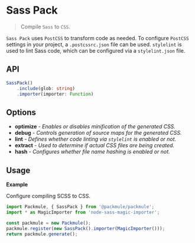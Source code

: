 # Sass Pack
> Compile `Sass` to `CSS`.

`Sass Pack` uses `PostCSS` to transform code as needed.
To configure `PostCSS` settings in your project, a `.postcssrc.json`
file can be used. `stylelint` is used to lint Sass code, which can
be configured via a `stylelint.json` file.

## API
```ts
SassPack()
    .include(glob: string)
    .importer(importer: Function)
```

## Options
* **optimize** - *Enables or disables minification of the generated CSS.*
* **debug** - *Controls generation of source maps for the generated CSS.*
* **lint** - *Defines whether code linting via `stylelint` is enabled or not.*
* **extract** - *Used to determine if actual CSS files are being created.*
* **hash** - *Configures whether file name hashing is enabled or not.*

## Usage

**Example**

Configure compiling SCSS to CSS.

```ts
import Packmule, { SassPack } from '@packmule/packmule';
import * as MagicImporter from 'node-sass-magic-importer';

const packmule = new Packmule();
packmule.register(new SassPack().importer(MagicImporter()));
return packmule.generate();
```
